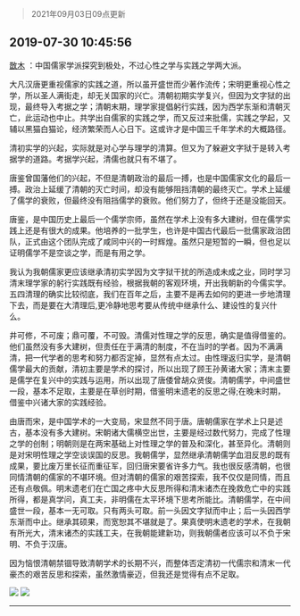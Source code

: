 > 2021年09月03日09点更新
<link rel="stylesheet" href="https://cdn.jsdelivr.net/gh/taotie6/sampleJSON@main/css/photo_show.css">


 ## 2019-07-30 10:45:56 

 [㪚木](https://www.coolapk.com/feed/13008120?shareKey=ZTcwYzQ3NmFhZGJiNjEzMTc0YmI~) ：中国儒家学派探究到极处，不过心性之学与实践之学两大派。

大凡汉唐更重视儒家的实践之道，所以虽开盛世而少著作流传；宋明更重视心性之学，所以圣人满街走，却无关国家的兴亡。清朝初期实学复兴，但因为文字狱的出现，最终导入考据之学；清朝末期，理学家提倡躬行实践，因为西学东渐和清朝灭亡<!--break-->，此运动也中止。共学出自儒家的实践之学，而又反过来批儒，实践之学起，又辅以黑猫白猫论，经济繁荣而人心日下。这或许才是中国三千年学术的大概路径。

清初实学的兴起，实际就是对心学与理学的清算。但又为了躲避文字狱于是转入考据学的道路。考据学兴起，清儒也就只有不堪了。

唐鉴曾国藩他们的兴起，不但是清朝政治的最后一搏，也是中国儒家文化的最后一搏。政治上延缓了清朝的灭亡时间，却没有能够阻挡清朝的最终灭亡。学术上延缓了儒学的衰败，但最终没有阻挡儒学的衰败。他们努力了，但终于还是没能回天。

唐鉴，是中国历史上最后一个儒学宗师，虽然在学术上没有多大建树，但在儒学实践上还是有很大的成果。他培养的一批学生，也许是中国古代最后一批儒家政治团队，正式由这个团队完成了咸同中兴的一时辉煌。虽然只是短暂的一瞬，但也足以证明儒学不是空谈之学，而是有用之学。

我认为我朝儒家更应该继承清初实学因为文字狱干扰的所造成未成之业，同时学习清末理学家的躬行实践既有经验，根据我朝的客观环境，开出我朝新的今儒实学。五四清理的确实比较彻底，我们在百年之后，主要不是再去如何的更进一步地清理下去，而是要在大清理后,更冷静地思考要从传统中继承什么、建设性的复兴什么。

井可修，不可废；鼎可覆，不可毁。清儒对性理之学的反思，确实是值得借鉴的。他们虽然没有多大建树，但责任在于满清的制度，不在当时的学者。因为不满满清，把一代学者的思考和努力都否定掉，显然有点太过。由性理返归实学，是清朝儒学最大的贡献，清初主要是学术的探讨，所以出现了顾王孙黄诸大家；清末主要是儒学在复兴中的实践与运用，所以出现了唐倭曾胡众贤俊。清朝儒学，中间盛世一段，基本不足取，主要是在草创时期，借鉴明末遗老的反思之得;在晚末时期，借鉴中兴诸大家的实践经验。

由唐而宋，是中国学术的一大变局，宋显然不同于唐。唐朝儒家在学术上只是述古，基本没有多大建树。宋朝诸大儒横空出世，主要是经过数代努力，完成了性理之学的创制；明朝则是在两宋基础上对性理之学的普及和深化，甚至异化。清朝则是对宋明性理之学空谈误国的反思。我朝儒学，显然继承清朝儒学血泪反思的既有成果，要比废万里长征而重征军，回归唐宋要省许多力气。我也很反感清朝，也很同情清朝的儒家的不堪环境。但对清朝的儒家的艰苦探索，我不仅仅是同情，而且还有点敬佩。明末遗老们在亡国之疼中大反思所得和清末诸杰在挽救危亡中的实践所得，都是真学问，真工夫，非明儒在太平环境下思考所能比。清朝儒学，在中间盛世一段，基本一无可取。只有两头可取。前一头因文字狱而中止；后一头因西学东渐而中止。继承其硕果，而宽恕其不堪就是了。果真使明末遗老的学术，在我朝有所光大，清末诸杰的实践工夫，在我朝能建新功，则我朝儒者应该可以不负于宋明、不负于汉唐。

因为恼恨清朝禁锢导致清朝学术的长期不兴，而整体否定清初一代儒宗和清末一代豪杰的艰苦反思和探索，虽然激情豪迈，但我还是觉得有点不足取。 

<div class="album">
<img class="img-item" src="http://image.coolapk.com/feed/2019/0730/10/1081091_1e30f584_4754_0174@2494x3325.jpeg" />
<img class="img-item" src="http://image.coolapk.com/feed/2019/0730/10/1081091_e5fb7887_4754_0176@3325x2494.jpeg" />
</div>

 ------- 

